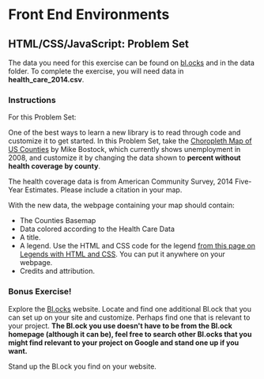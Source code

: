 # Front End Environments
## HTML/CSS/JavaScript: Problem Set

The data you need for this exercise can be found on [bl.ocks](http://bl.ocks.org/mbostock/4060606) and in the data folder. To complete the exercise, you will need data in **health_care_2014.csv**.

### Instructions

For this Problem Set:

One of the best ways to learn a new library is to read through code and customize it to get started. In this Problem Set, take the [Choropleth Map of US Counties](http://bl.ocks.org/mbostock/4060606) by Mike Bostock, which currently shows unemployment in 2008, and customize it by changing the data shown to **percent without health coverage by county**.

The health coverage data is from American Community Survey, 2014 Five-Year Estimates. Please include a citation in your map.

With the new data, the webpage containing your map should contain:

* The Counties Basemap
* Data colored according to the Health Care Data
* A title.
* A legend. Use the HTML and CSS code for the legend [from this page on Legends with HTML and CSS](https://www.mapbox.com/tilemill/docs/guides/advanced-legends/). You can put it anywhere on your webpage.
* Credits and attribution.

### Bonus Exercise!

Explore the [Bl.ocks](http://bl.ocks.org/) website. Locate and find one additional Bl.ock that you can set up on your site and customize. Perhaps find one that is relevant to your project. **The Bl.ock you use doesn't have to be from the Bl.ock homepage (although it can be), feel free to search other Bl.ocks that you might find relevant to your project on Google and stand one up if you want.**

Stand up the Bl.ock you find on your website.

